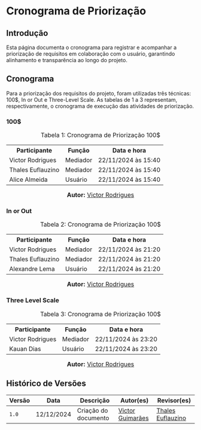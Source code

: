 # Cronograma de Priorização 

## Introdução

Esta página documenta o cronograma para registrar e acompanhar a priorização de requisitos em colaboração com o usuário, garantindo alinhamento e transparência ao longo do projeto.

## Cronograma 

Para a priorização dos requisitos do projeto, foram utilizadas três técnicas: 100$, In or Out e Three-Level Scale. As tabelas de 1 a 3 representam, respectivamente, o cronograma de execução das atividades de priorização.

### 100$ 

<center>
<font size="3"><p> Tabela 1: Cronograma de Priorização 100$ </font></p>

<table>
  <tr>
    <th>Participante</th>
    <th>Função</th>
    <th>Data e hora</th>
  </tr>
  <tr>
    <td>Victor Rodrigues</td>
    <td>Mediador</td>
    <td>22/11/2024 às 15:40</td>
  </tr>
  <tr>
    <td>Thales Euflauzino</td>
    <td>Mediador</td>
    <td> 22/11/2024 às 15:40 </td>
  </tr>
  <tr>
    <td>Alice Almeida</td>
    <td>Usuário</td>
    <td> 22/11/2024 às 15:40 </td>
  </tr>
</table>

<font size="3"><p><b>Autor:</b> <a href="https://www.github.com/ViictorHugoo">Victor Rodrigues</a></font></p>
</center>

### In or Out 

<center>
<font size="3"><p> Tabela 2: Cronograma de Priorização 100$ </font></p>

<table>
  <tr>
    <th>Participante</th>
    <th>Função</th>
    <th>Data e hora</th>
  </tr>
  <tr>
    <td>Victor Rodrigues</td>
    <td>Mediador</td>
    <td>22/11/2024 às 21:20</td>
  </tr>
  <tr>
    <td>Thales Euflauzino</td>
    <td>Mediador</td>
    <td> 22/11/2024 às 21:20 </td>
  </tr>
  <tr>
    <td>Alexandre Lema</td>
    <td>Usuário</td>
    <td> 22/11/2024 às 21:20 </td>
  </tr>
</table>

<font size="3"><p><b>Autor:</b> <a href="https://www.github.com/ViictorHugoo">Victor Rodrigues</a></font></p>
</center>

### Three Level Scale

<center>
<font size="3"><p> Tabela 3: Cronograma de Priorização 100$ </font></p>

<table>
  <tr>
    <th>Participante</th>
    <th>Função</th>
    <th>Data e hora</th>
  </tr>
  <tr>
    <td>Victor Rodrigues</td>
    <td>Mediador</td>
    <td>22/11/2024 às 23:20</td>
  </tr>
  <tr>
    <td>Kauan Dias</td>
    <td>Usuário</td>
    <td> 22/11/2024 às 23:20 </td>
  </tr>
</table>

<font size="3"><p><b>Autor:</b> <a href="https://www.github.com/ViictorHugoo">Victor Rodrigues</a></font></p>
</center>

## Histórico de Versões

| Versão | Data       | Descrição                                    | Autor(es)                                        | Revisor(es)                                      |
| ------ | ---------- | -------------------------------------------- | ------------------------------------------------ | ------------------------------------------------ |
| `1.0`  | 12/12/2024 | Criação do documento                         | [Victor Guimarães](https://github.com/ViictorHugoo) |[Thales Euflauzino](https://github.com/thaleseuflauzino)  |
